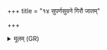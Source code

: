 +++
title = "१४ सुपर्णसुवने गिरौ जातम्"

+++
<details><summary>मूलम् (GR)</summary>

सुपर्णसुवने गिरौ  
जातं हिमवतस् परि ।  
धनैर् अभि श्रुतं यन्ति  
कुष्ठेहि तक्मनाशनः ॥ +++(Bhatt. kuṣṭho hi)+++
</details>